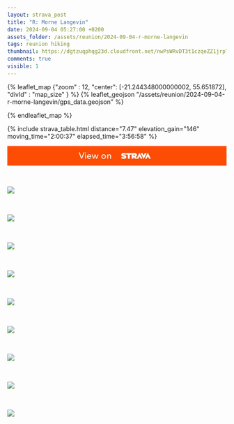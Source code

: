 ```yaml
---
layout: strava_post
title: "R: Morne Langevin"
date: 2024-09-04 05:27:00 +0200
assets_folder: /assets/reunion/2024-09-04-r-morne-langevin
tags: reunion hiking
thumbnail: https://dgtzuqphqg23d.cloudfront.net/nwPsWRvDT3t1czqeZZ1jrpTj0_2BmDzjywOuvhpv-lY-1024x768.jpg
comments: true
visible: 1
---
```



{% leaflet_map {"zoom" : 12,
                  "center": [-21.244348000000002, 55.651872],
                 "divId" : "map_size" } %}
    {% leaflet_geojson "/assets/reunion/2024-09-04-r-morne-langevin/gps_data.geojson" %}

{% endleaflet_map %}





{% include strava_table.html distance="7.47" elevation_gain="146" moving_time="2:00:37" elapsed_time="3:56:58" %}

[![](/assets/strava.jpg)](https://www.strava.com/activities/12322778103)


<br />

![](https://dgtzuqphqg23d.cloudfront.net/nwPsWRvDT3t1czqeZZ1jrpTj0_2BmDzjywOuvhpv-lY-1024x768.jpg)


<br />

![](https://dgtzuqphqg23d.cloudfront.net/Ww7Igij-t5FW9PS3NZSaMVsjyZshtcw2N3wfmgeeMYc-1024x768.jpg)


<br />

![](https://dgtzuqphqg23d.cloudfront.net/gpvy92zvQxdkJEI3p7cRkG80mX5tcN5E99vd2DMF4Bs-1024x768.jpg)


<br />

![](https://dgtzuqphqg23d.cloudfront.net/8QHDU1s8dXGh0YnAtkeQgUo9fp0iLFWG_4t6wfXZgRk-768x1024.jpg)


<br />

![](https://dgtzuqphqg23d.cloudfront.net/-sPsuYGbuddt1FqRmsJHXH7xO37G-hzpnZpOEfhaUe8-1024x768.jpg)


<br />

![](https://dgtzuqphqg23d.cloudfront.net/dH1wDptiSiZ3ZaMJic6mXR-DQTOfMpPEnFfiDP32XlQ-1024x768.jpg)


<br />

![](https://dgtzuqphqg23d.cloudfront.net/8NFKumcxnhbYan33T3CDw6uUlr3ohsppwbmTHw3LLpk-768x1024.jpg)


<br />

![](https://dgtzuqphqg23d.cloudfront.net/EJgKPuuQ4hFw4syNOd8wMiisyZimj8uTev4aaNjJseo-1024x768.jpg)


<br />

![](https://dgtzuqphqg23d.cloudfront.net/6E4FAGb1yyhi5RoZhskN-LRDdQsi54BHhgNRFCP-L54-768x1024.jpg)
